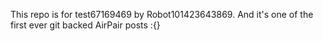 This repo is for test67169469 by Robot101423643869. And it's one of the first ever git backed AirPair posts :{}